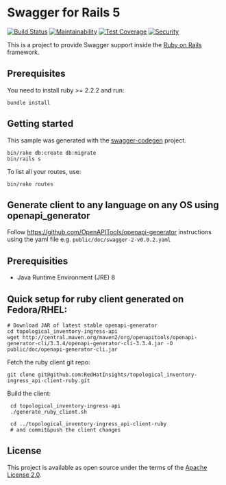 # Swagger for Rails 5

[![Build Status](https://travis-ci.org/RedHatInsights/topological_inventory-ingress_api.svg)](https://travis-ci.org/RedHatInsights/topological_inventory-ingress_api)
[![Maintainability](https://api.codeclimate.com/v1/badges/908bba55ba117684bfa3/maintainability)](https://codeclimate.com/github/RedHatInsights/topological_inventory-ingress_api/maintainability)
[![Test Coverage](https://api.codeclimate.com/v1/badges/908bba55ba117684bfa3/test_coverage)](https://codeclimate.com/github/RedHatInsights/topological_inventory-ingress_api/test_coverage)
[![Security](https://hakiri.io/github/RedHatInsights/topological_inventory-ingress_api/master.svg)](https://hakiri.io/github/RedHatInsights/topological_inventory-ingress_api/master)

This is a project to provide Swagger support inside the [Ruby on Rails](http://rubyonrails.org/) framework.

## Prerequisites
You need to install ruby >= 2.2.2 and run:

```
bundle install
```

## Getting started

This sample was generated with the [swagger-codegen](https://github.com/swagger-api/swagger-codegen) project.

```
bin/rake db:create db:migrate
bin/rails s
```

To list all your routes, use:

```
bin/rake routes
```

## Generate client to any language on any OS using openapi_generator

Follow https://github.com/OpenAPITools/openapi-generator instructions
using the yaml file e.g. `public/doc/swagger-2-v0.0.2.yaml`

## Prerequisities
- Java Runtime Environment (JRE) 8

## Quick setup for ruby client generated on Fedora/RHEL:
```
# Download JAR of latest stable openapi-generator
cd topological_inventory-ingress-api
wget http://central.maven.org/maven2/org/openapitools/openapi-generator-cli/3.3.4/openapi-generator-cli-3.3.4.jar -O public/doc/openapi-generator-cli.jar
```

Fetch the ruby client git repo:
 
```
git clone git@github.com:RedHatInsights/topological_inventory-ingress_api-client-ruby.git
```

Build the client:

```
 cd topological_inventory-ingress-api
 ./generate_ruby_client.sh
 
 cd ../topological_inventory-ingress_api-client-ruby
 # and commit&push the client changes
```

## License

This project is available as open source under the terms of the [Apache License 2.0](http://www.apache.org/licenses/LICENSE-2.0).

